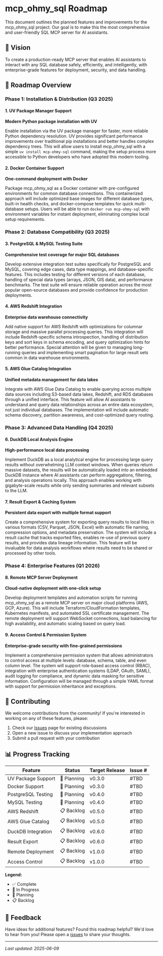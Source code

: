 # mcp_ohmy_sql Roadmap

This document outlines the planned features and improvements for the mcp_ohmy_sql project. Our goal is to make this the most comprehensive and user-friendly SQL MCP server for AI assistants.

## 🎯 Vision

To create a production-ready MCP server that enables AI assistants to interact with any SQL database safely, efficiently, and intelligently, with enterprise-grade features for deployment, security, and data handling.

## 📅 Roadmap Overview

### Phase 1: Installation & Distribution (Q3 2025)

#### 1. UV Package Manager Support
**Modern Python package installation with UV**

Enable installation via the UV package manager for faster, more reliable Python dependency resolution. UV provides significant performance improvements over traditional pip installations and better handles complex dependency trees. This will allow users to install mcp_ohmy_sql with a simple `uv install mcp-ohmy-sql` command, making the setup process more accessible to Python developers who have adopted this modern tooling.

#### 2. Docker Container Support
**One-command deployment with Docker**

Package mcp_ohmy_sql as a Docker container with pre-configured environments for common database connections. This containerized approach will include optimized base images for different database types, built-in health checks, and docker-compose templates for quick multi-database setups. Users will be able to run `docker run mcp-ohmy-sql` with environment variables for instant deployment, eliminating complex local setup requirements.

### Phase 2: Database Compatibility (Q3 2025)

#### 3. PostgreSQL & MySQL Testing Suite
**Comprehensive test coverage for major SQL databases**

Develop extensive integration test suites specifically for PostgreSQL and MySQL, covering edge cases, data type mappings, and database-specific features. This includes testing for different versions of each database, handling of special data types (arrays, JSON, GIS data), and performance benchmarks. The test suite will ensure reliable operation across the most popular open-source databases and provide confidence for production deployments.

#### 4. AWS Redshift Integration
**Enterprise data warehouse connectivity**

Add native support for AWS Redshift with optimizations for columnar storage and massive parallel processing queries. This integration will include Redshift-specific schema introspection, handling of distribution keys and sort keys in schema encoding, and query optimization hints for better performance. Special attention will be given to managing long-running queries and implementing smart pagination for large result sets common in data warehouse environments.

#### 5. AWS Glue Catalog Integration
**Unified metadata management for data lakes**

Integrate with AWS Glue Data Catalog to enable querying across multiple data sources including S3-based data lakes, Redshift, and RDS databases through a unified interface. This feature will allow AI assistants to understand and query data relationships across an entire data ecosystem, not just individual databases. The implementation will include automatic schema discovery, partition awareness, and cost-optimized query routing.

### Phase 3: Advanced Data Handling (Q4 2025)

#### 6. DuckDB Local Analysis Engine
**High-performance local data processing**

Implement DuckDB as a local analytical engine for processing large query results without overwhelming LLM context windows. When queries return massive datasets, the results will be automatically loaded into an embedded DuckDB instance where AI assistants can perform aggregations, filtering, and analysis operations locally. This approach enables working with gigabyte-scale results while only sending summaries and relevant subsets to the LLM.

#### 7. Result Export & Caching System
**Persistent data export with multiple format support**

Create a comprehensive system for exporting query results to local files in various formats (CSV, Parquet, JSON, Excel) with automatic file naming, compression options, and metadata preservation. The system will include a result cache that tracks exported files, enables re-use of previous query results, and provides data lineage information. This feature will be invaluable for data analysis workflows where results need to be shared or processed by other tools.

### Phase 4: Enterprise Features (Q1 2026)

#### 8. Remote MCP Server Deployment
**Cloud-native deployment with one-click setup**

Develop deployment templates and automation scripts for running mcp_ohmy_sql as a remote MCP server on major cloud platforms (AWS, GCP, Azure). This will include Terraform/CloudFormation templates, Kubernetes manifests, and automated SSL certificate management. The remote deployment will support WebSocket connections, load balancing for high availability, and automatic scaling based on query load.

#### 9. Access Control & Permission System
**Enterprise-grade security with fine-grained permissions**

Implement a comprehensive permission system that allows administrators to control access at multiple levels: database, schema, table, and even column level. The system will support role-based access control (RBAC), integration with enterprise authentication systems (LDAP, OAuth, SAML), audit logging for compliance, and dynamic data masking for sensitive information. Configuration will be managed through a simple YAML format with support for permission inheritance and exceptions.

## 🤝 Contributing

We welcome contributions from the community! If you're interested in working on any of these features, please:

1. Check our [Issues](https://github.com/MacHu-GWU/mcp_ohmy_sql/issues) page for existing discussions
2. Open a new issue to discuss your implementation approach
3. Submit a pull request with your contribution

## 📊 Progress Tracking

| Feature | Status | Target Release | Issue # |
|---------|--------|----------------|---------|
| UV Package Support | 🔄 Planning | v0.3.0 | #TBD |
| Docker Support | 🔄 Planning | v0.3.0 | #TBD |
| PostgreSQL Testing | 🔄 Planning | v0.4.0 | #TBD |
| MySQL Testing | 🔄 Planning | v0.4.0 | #TBD |
| AWS Redshift | 📋 Backlog | v0.5.0 | #TBD |
| AWS Glue Catalog | 📋 Backlog | v0.5.0 | #TBD |
| DuckDB Integration | 📋 Backlog | v0.6.0 | #TBD |
| Result Export | 📋 Backlog | v0.6.0 | #TBD |
| Remote Deployment | 📋 Backlog | v1.0.0 | #TBD |
| Access Control | 📋 Backlog | v1.0.0 | #TBD |

**Legend:**
- ✅ Complete
- 🚧 In Progress  
- 🔄 Planning
- 📋 Backlog

## 💬 Feedback

Have ideas for additional features? Found this roadmap helpful? We'd love to hear from you! Please open a [issues](https://github.com/MacHu-GWU/mcp_ohmy_sql-project/issues) to share your thoughts.

---

*Last updated: 2025-06-09*

